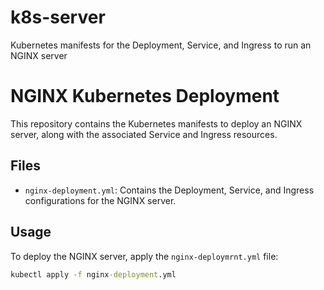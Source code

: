 # k8s-server
Kubernetes manifests for the Deployment, Service, and Ingress to run an NGINX server
# NGINX Kubernetes Deployment

This repository contains the Kubernetes manifests to deploy an NGINX server, along with the associated Service and Ingress resources.

## Files

- `nginx-deployment.yml`: Contains the Deployment, Service, and Ingress configurations for the NGINX server.

## Usage

To deploy the NGINX server, apply the `nginx-deploymrnt.yml` file:

```cmd to apply 
kubectl apply -f nginx-deployment.yml
